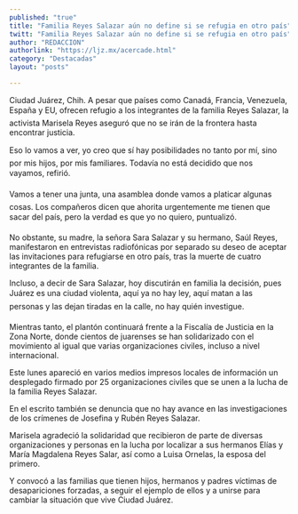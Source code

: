 ```yaml
---
published: "true"
title: "Familia Reyes Salazar aún no define si se refugia en otro país"
twitt: "Familia Reyes Salazar aún no define si se refugia en otro país"
author: "REDACCION"
authorlink: "https://ljz.mx/acercade.html"
category: "Destacadas"
layout: "posts"

---
```



  Ciudad Juárez, Chih. A pesar que países como Canadá, Francia, Venezuela, España y EU, ofrecen refugio a los integrantes de la familia Reyes Salazar, la activista Marisela Reyes aseguró que no se irán de la frontera hasta encontrar justicia.



  Eso lo vamos a ver, yo creo que sí hay posibilidades no tanto por mí, sino por mis hijos, por mis familiares. Todavía no está decidido que nos vayamos, refirió.



  Vamos a tener una junta, una asamblea donde vamos a platicar algunas cosas. Los compañeros dicen que ahorita urgentemente me tienen que sacar del país, pero la verdad es que yo no quiero, puntualizó.



  No obstante, su madre, la señora Sara Salazar y su hermano, Saúl Reyes, manifestaron en entrevistas radiofónicas por separado su deseo de aceptar las invitaciones para refugiarse en otro país, tras la muerte de cuatro integrantes de la familia.



  Incluso, a decir de Sara Salazar, hoy discutirán en familia la decisión, pues Juárez es una ciudad violenta, aquí ya no hay ley, aquí matan a las personas y las dejan tiradas en la calle, no hay quién investigue.



  Mientras tanto, el plantón continuará frente a la Fiscalía de Justicia en la Zona Norte, donde cientos de juarenses se han solidarizado con el movimiento al igual que varias organizaciones civiles, incluso a nivel internacional.



  Este lunes apareció en varios medios impresos locales de información un desplegado firmado por 25 organizaciones civiles que se unen a la lucha de la familia Reyes Salazar.



  En el escrito también se denuncia que no hay avance en las investigaciones de los crímenes de Josefina y Rubén Reyes Salazar.



  Marisela agradeció la solidaridad que recibieron de parte de diversas organizaciones y personas en la lucha por localizar a sus hermanos Elías y María Magdalena Reyes Salar, así como a Luisa Ornelas, la esposa del primero.



  Y convocó a las familias que tienen hijos, hermanos y padres víctimas de desapariciones forzadas, a seguir el ejemplo de ellos y a unirse para cambiar la situación que vive Ciudad Juárez.

